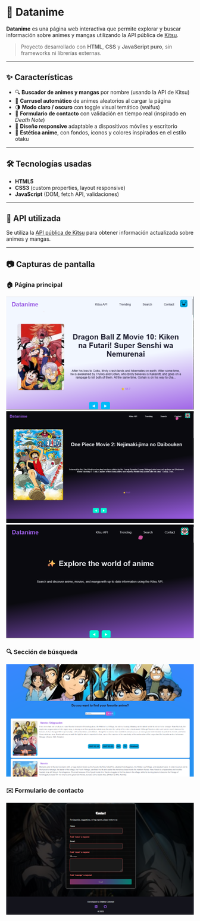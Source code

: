 # 🌸 Datanime

**Datanime** es una página web interactiva que permite explorar y buscar información sobre animes y mangas utilizando la API pública de [Kitsu](https://kitsu.docs.apiary.io/).

> Proyecto desarrollado con **HTML**, **CSS** y **JavaScript puro**, sin frameworks ni librerías externas.

---

## ✨ Características

- 🔍 **Buscador de animes y mangas** por nombre (usando la API de Kitsu)
- 🎠 **Carrusel automático** de animes aleatorios al cargar la página
- 🌗 **Modo claro / oscuro** con toggle visual temático (waifus)
- 💌 **Formulario de contacto** con validación en tiempo real (inspirado en *Death Note*)
- 💎 **Diseño responsive** adaptable a dispositivos móviles y escritorio
- 🎨 **Estética anime**, con fondos, íconos y colores inspirados en el estilo otaku

---

## 🛠️ Tecnologías usadas

- **HTML5**
- **CSS3** (custom properties, layout responsive)
- **JavaScript** (DOM, fetch API, validaciones)

---

## 📡 API utilizada

Se utiliza la [API pública de Kitsu](https://kitsu.docs.apiary.io/#reference/anime) para obtener información actualizada sobre animes y mangas.

---

## 📷 Capturas de pantalla

### 🏠 Página principal
![Página principal light](./assets/home-light.png)
![Página principal dark](./assets/home-dark.png)
![Página principal inicio](./assets/slider.png)

### 🔍 Sección de búsqueda
![Buscador de anime](./assets/search.png)

### ✉️ Formulario de contacto
![Formulario](./assets/contact.png)

